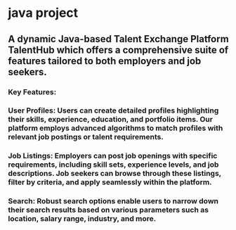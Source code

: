# java project
## A dynamic Java-based Talent Exchange Platform TalentHub which offers a comprehensive suite of features tailored to both employers and job seekers.
### Key Features:
### User Profiles: Users can create detailed profiles highlighting their skills, experience, education, and portfolio items. Our platform employs advanced algorithms to match profiles with relevant job postings or talent requirements.
### Job Listings: Employers can post job openings with specific requirements, including skill sets, experience levels, and job descriptions. Job seekers can browse through these listings, filter by criteria, and apply seamlessly within the platform.
### Search: Robust search options enable users to narrow down their search results based on various parameters such as location, salary range, industry, and more.
